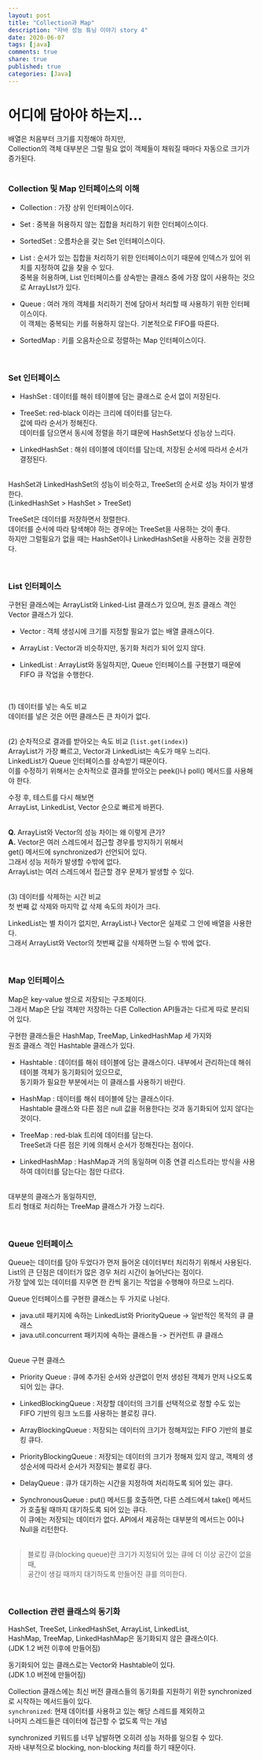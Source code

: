 ```yaml
---
layout: post
title: "Collection과 Map"  
description: "자바 성능 튜닝 이야기 story 4"
date: 2020-06-07
tags: [java]
comments: true
share: true
published: true
categories: [Java]
---
```


# 어디에 담아야 하는지...

배열은 처음부터 크기를 지정해야 하지만,      
Collection의 객체 대부분은 그럴 필요 없이 객체들이 채워질 때마다 자동으로 크기가 증가된다.       
<br />

### Collection 및 Map 인터페이스의 이해

- Collection : 가장 상위 인터페이스이다.

- Set : 중복을 허용하지 않는 집합을 처리하기 위한 인터페이스이다.

- SortedSet : 오름차순을 갖는 Set 인터페이스이다.

- List : 순서가 있는 집합을 처리하기 위한 인터페이스이기 때문에 인덱스가 있어 위치를 지정하여 값을 찾을 수 있다.   
  중복을 허용하며, List 인터페이스를 상속받는 클래스 중에 가장 많이 사용하는 것으로 ArrayLIst가 있다.

- Queue : 여러 개의 객체를 처리하기 전에 담아서 처리할 때 사용하기 위한 인터페이스이다.        
  이 객체는 중복되는 키를 허용하지 않는다. 기본적으로 FIFO를 따른다.

- SortedMap : 키를 오음차순으로 정렬하는 Map 인터페이스이다.

<br />         


### Set 인터페이스
- HashSet : 데이터를 해쉬 테이블에 담는 클래스로 순서 없이 저장된다.

- TreeSet: red-black 이라는 크리에 데이터를 담는다.   
  값에 따라 순서가 정해진다.    
  데이터를 담으면서 동시에 정렬을 하기 떄문에 HashSet보다 성능상 느리다.

- LinkedHashSet : 해쉬 테이블에 데이터를 담는데, 저장된 순서에 따라서 순서가 결정된다.     
  <br />

HashSet과 LinkedHashSet의 성능이 비슷하고, TreeSet의 순서로 성능 차이가 발생한다.     
(LinkedHashSet > HashSet > TreeSet)

TreeSet은 데이터를 저장하면서 정렬한다.   
데이터를 순서에 따라 탐색해야 하는 경우에는 TreeSet을 사용하는 것이 좋다.   
하지만 그럴필요가 없을 때는 HashSet이나 LinkedHashSet을 사용하는 것을 권장한다.

<br />

### List 인터페이스
구현된 클래스에는 ArrayList와 Linked-List 클래스가 있으며, 원조 클래스 격인 Vector 클래스가 있다.

- Vector : 객체 생성시에 크기를 지정할 필요가 없는 배열 클래스이다.

- ArrayList : Vector과 비슷하지만, 동기화 처리가 되어 있지 않다.

- LinkedList : ArrayList와 동일하지만, Queue 인터페이스를 구현했기 때문에 FIFO 큐 작업을 수행한다.

<br />      

(1) 데이터를 넣는 속도 비교   
데이터를 넣은 것은 어떤 클래스든 큰 차이가 없다.   
<br />

(2) 순차적으로 결과를 받아오는 속도 비교 (`list.get(index)`)                 
ArrayList가 가장 빠르고, Vector과 LinkedList는 속도가 매우 느리다.          
LinkedList가 Queue 인터페이스를 상속받기 때문이다.                             
이를 수정하기 위해서는 순차적으로 결과를 받아오는 peek()나 poll() 메서드를 사용해야 한다.

수정 후, 테스트를 다시 해보면    
ArrayList, LinkedList, Vector 순으로 빠르게 바뀐다.     
<br />

**Q.** ArrayList와 Vector의 성능 차이는 왜 이렇게 큰가?    
**A.** Vector은 여러 스레드에서 접근할 경우를 방지하기 위해서     
get() 메서드에 synchronized가 선언되어 있다.      
그래서 성능 저하가 발생할 수밖에 없다.     
ArrayList는 여러 스레드에서 접근할 경우 문제가 발생할 수 있다.    
<br />

(3) 데이터를 삭제하는 시간 비교     
첫 번째 값 삭제와 마지막 값 삭제 속도의 차이가 크다.

LinkedList는 별 차이가 없지만, ArrayList나 Vector은 실제로 그 안에 배열을 사용한다.   
그래서 ArrayList와 Vector의 첫번째 값을 삭제하면 느릴 수 밖에 없다.


<br />         

### Map 인터페이스
Map은 key-value 쌍으로 저장되는 구조체이다.     
그래서 Map은 단일 객체만 저장하는 다른 Collection API들과는 다르게 따로 분리되어 있다.

구현한 클래스들은 HashMap, TreeMap, LinkedHashMap 세 가지와    
원조 클래스 격인 Hashtable 클래스가 있다.

- Hashtable : 데이터를 해쉬 테이블에 담는 클래스이다. 내부에서 관리하는데 해쉬 테이블 객체가 동기화되어 있으므로,   
  동기화가 필요한 부분에서는 이 클래스를 사용하기 바란다.

- HashMap : 데이터를 해쉬 테이블에 담는 클래스이다.   
  Hashtable 클래스와 다른 점은 null 값을 허용한다는 것과 동기화되어 있지 않다는 것이다.

- TreeMap : red-blak 트리에 데이터를 담는다.   
  TreeSet과 다른 점은 키에 의해서 순서가 정해진다는 점이다.

- LinkedHashMap : HashMap과 거의 동일하며 이중 연결 리스트라는 방식을 사용하여 데이터를 담는다는 점만 다르다.   
  <br />

대부분의 클래스가 동일하지만,     
트리 형태로 처리하는 TreeMap 클래스가 가장 느리다.

<br />         


### Queue 인터페이스
Queue는 데이터를 담아 두었다가 먼저 들어온 데이터부터 처리하기 위해서 사용된다.   
List의 큰 단점은 데이터가 많은 경우 처리 시간이 늘어난다는 점이다.   
가장 앞에 있는 데이터를 지우면 한 칸씩 옮기는 작업을 수행해야 하므로 느리다.


Queue 인터페이스를 구현한 클래스는 두 가지로 나뉜다.
* java.util 패키지에 속하는 LinkedList와 PriorityQueue -> 일반적인 목적의 큐 클래스
* java.util.concurrent 패키지에 속하는 클래스들 -> 컨커런트 큐 클래스     
  <br />

Queue 구현 클래스
- Priority Queue : 큐에 추가된 순서와 상관없이 먼저 생성된 객체가 먼저 나오도록 되어 있는 큐다.

- LinkedBlockingQueue : 저장할 데이터의 크기를 선택적으로 정할 수도 있는 FIFO 기반의 링크 노드를 사용하는 블로킹 큐다.

- ArrayBlockingQueue : 저장되는 데이터의 크기가 정해져있는 FIFO 기반의 블로킹 큐다.

- PriorityBlockingQueue : 저장되는 데이터의 크기가 정해져 있지 않고, 객체의 생성순서에 따라서 순서가 저장되는 블로킹 큐다.

- DelayQueue : 큐가 대기하는 시간을 지정하여 처리하도록 되어 있는 큐다.

- SynchronousQueue : put() 메서드를 호출하면, 다른 스레드에서 take() 메서드가 호출될 때까지 대기하도록 되어 있는 큐다.   
  이 큐에는 저장되는 데이터가 없다. API에서 제공하는 대부분의 메서드는 0이나 Null을 리턴한다.     
  <br />

> 블로킹 큐(blocking queue)란 크기가 지정되어 있는 큐에 더 이상 공간이 없을 때,   
> 공간이 생길 때까지 대기하도록 만들어진 큐를 의미한다.   


<br />         

### Collection 관련 클래스의 동기화       
HashSet, TreeSet, LinkedHashSet, ArrayList, LinkedList,      
HashMap, TreeMap, LinkedHashMap은 동기화되지 않은 클래스이다.    
(JDK 1.2 버전 이후에 만들어짐)   


동기화되어 있는 클래스로는 Vector와 Hashtable이 있다.    
(JDK 1.0 버전에 만들어짐)       

Collection 클래스에는 최신 버전 클래스들의 동기화를 지원하기 위한 synchronized로 시작하는 메서드들이 있다.    
`synchronized`: 현재 데이터를 사용하고 있는 해당 스레드를 제외하고          
나머지 스레드들은 데이터에 접근할 수 없도록 막는 개념      


synchronized 키워드를 너무 남발하면 오히려 성능 저하를 일으킬 수 있다.          
자바 내부적으로 blocking, non-blocking 처리를 하기 때문이다.          

<br />        
